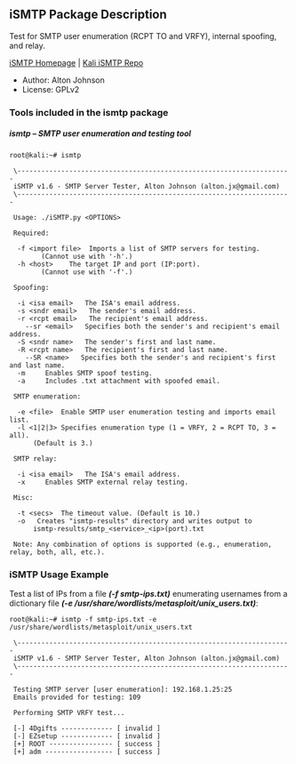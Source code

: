 ## iSMTP Package Description

Test for SMTP user enumeration (RCPT TO and VRFY), internal spoofing, and relay.

[iSMTP Homepage](https://github.com/altjx/ipwn/) | [Kali iSMTP Repo](https://gitlab.com/kalilinux/packages/ismtp.git;a=summary)

- Author: Alton Johnson
- License: GPLv2

### Tools included in the ismtp package

##### ismtp – SMTP user enumeration and testing tool

```
root@kali:~# ismtp

 \---------------------------------------------------------------------
 iSMTP v1.6 - SMTP Server Tester, Alton Johnson (alton.jx@gmail.com)
 \---------------------------------------------------------------------

 Usage: ./iSMTP.py <OPTIONS>

 Required:

  -f <import file>  Imports a list of SMTP servers for testing.
        (Cannot use with '-h'.)
  -h <host>    The target IP and port (IP:port).
        (Cannot use with '-f'.)

 Spoofing:

  -i <isa email>   The ISA's email address.
  -s <sndr email>   The sender's email address.
  -r <rcpt email>   The recipient's email address.
    --sr <email>   Specifies both the sender's and recipient's email address.
  -S <sndr name>   The sender's first and last name.
  -R <rcpt name>   The recipient's first and last name.
    --SR <name>   Specifies both the sender's and recipient's first and last name.
  -m     Enables SMTP spoof testing.
  -a     Includes .txt attachment with spoofed email.

 SMTP enumeration:

  -e <file>  Enable SMTP user enumeration testing and imports email list.
  -l <1|2|3> Specifies enumeration type (1 = VRFY, 2 = RCPT TO, 3 = all).
      (Default is 3.)

 SMTP relay:

  -i <isa email>   The ISA's email address.
  -x     Enables SMTP external relay testing.

 Misc:

  -t <secs>  The timeout value. (Default is 10.)
  -o   Creates "ismtp-results" directory and writes output to
      ismtp-results/smtp_<service>_<ip>(port).txt

 Note: Any combination of options is supported (e.g., enumeration, relay, both, all, etc.).
```

### iSMTP Usage Example

Test a list of IPs from a file ***(-f smtp-ips.txt)*** enumerating usernames from a dictionary file ***(-e /usr/share/wordlists/metasploit/unix_users.txt)***:

```
root@kali:~# ismtp -f smtp-ips.txt -e /usr/share/wordlists/metasploit/unix_users.txt

 \---------------------------------------------------------------------
 iSMTP v1.6 - SMTP Server Tester, Alton Johnson (alton.jx@gmail.com)
 \---------------------------------------------------------------------

 Testing SMTP server [user enumeration]: 192.168.1.25:25
 Emails provided for testing: 109

 Performing SMTP VRFY test...

 [-] 4Dgifts ------------- [ invalid ]
 [-] EZsetup ------------- [ invalid ]
 [+] ROOT ---------------- [ success ]
 [+] adm ----------------- [ success ]
```